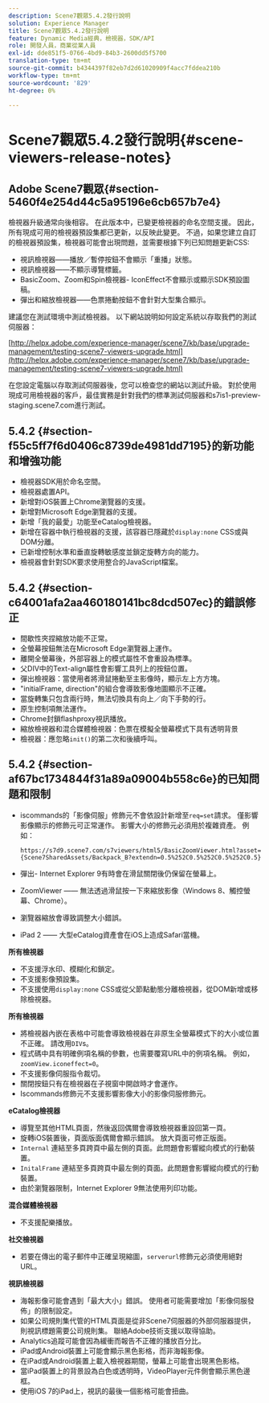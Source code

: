 ```yaml
---
description: Scene7觀眾5.4.2發行說明
solution: Experience Manager
title: Scene7觀眾5.4.2發行說明
feature: Dynamic Media經典，檢視器，SDK/API
role: 開發人員，商業從業人員
exl-id: dde851f5-0766-4bd9-84b3-2600dd5f5700
translation-type: tm+mt
source-git-commit: b4344397f82eb7d2d61020909f4acc7fddea210b
workflow-type: tm+mt
source-wordcount: '829'
ht-degree: 0%

---
```


# Scene7觀眾5.4.2發行說明{#scene-viewers-release-notes}

## Adobe Scene7觀眾{#section-5460f4e254d44c5a95196e6cb657b7e4}

檢視器升級通常向後相容。 在此版本中，已變更檢視器的命名空間支援。 因此，所有現成可用的檢視器預設集都已更新，以反映此變更。 不過，如果您建立自訂的檢視器預設集，檢視器可能會出現問題，並需要根據下列已知問題更新CSS:

* 視訊檢視器——播放／暫停按鈕不會顯示「重播」狀態。
* 視訊檢視器——不顯示導覽標籤。
* BasicZoom、Zoom和Spin檢視器- IconEffect不會顯示或顯示SDK預設圖稿。
* 彈出和縮放檢視器——色票捲動按鈕不會針對大型集合顯示。

建議您在測試環境中測試檢視器。 以下網站說明如何設定系統以存取我們的測試伺服器：

[http://helpx.adobe.com/experience-manager/scene7/kb/base/upgrade-management/testing-scene7-viewers-upgrade.html](http://helpx.adobe.com/experience-manager/scene7/kb/base/upgrade-management/testing-scene7-viewers-upgrade.html)

在您設定電腦以存取測試伺服器後，您可以檢查您的網站以測試升級。 對於使用現成可用檢視器的客戶，最佳實務是針對我們的標準測試伺服器和s7is1-preview-staging.scene7.com進行測試。

## 5.4.2 {#section-f55c5ff7f6d0406c8739de4981dd7195}的新功能和增強功能

* 檢視器SDK用於命名空間。
* 檢視器處置API。
* 新增對iOS裝置上Chrome瀏覽器的支援。
* 新增對Microsoft Edge瀏覽器的支援。
* 新增「我的最愛」功能至eCatalog檢視器。
* 新增在容器中執行檢視器的支援，該容器已隱藏於`display:none` CSS或與DOM分離。
* 已新增控制水準和垂直旋轉敏感度並鎖定旋轉方向的能力。
* 檢視器會針對SDK要求使用整合的JavaScript檔案。

## 5.4.2 {#section-c64001afa2aa460180141bc8dcd507ec}的錯誤修正

* 間歇性夾捏縮放功能不正常。
* 全螢幕按鈕無法在Microsoft Edge瀏覽器上運作。
* 離開全螢幕後，外部容器上的模式屬性不會重設為標準。
* 父DIV中的Text-align屬性會影響工具列上的按鈕位置。
* 彈出檢視器：當使用者將滑鼠捲動至主影像時，顯示左上方方塊。
* &quot;initialFrame, direction&quot;的組合會導致影像地圖顯示不正確。
* 當旋轉集只包含兩行時，無法切換具有向上／向下手勢的行。
* 原生控制項無法運作。
* Chrome封鎖flashproxy視訊播放。
* 縮放檢視器和混合媒體檢視器：色票在模擬全螢幕模式下具有透明背景
* 檢視器：應忽略`init()`的第二次和後續呼叫。

## 5.4.2 {#section-af67bc1734844f31a89a09004b558c6e}的已知問題和限制

* iscommands的「影像伺服」修飾元不會依設計新增至`req=set`請求。 僅影響影像顯示的修飾元可正常運作。 影響大小的修飾元必須用於複雜資產。 例如：

   ```
   https://s7d9.scene7.com/s7viewers/html5/BasicZoomViewer.html?asset= {Scene7SharedAssets/Backpack_B?extendn=0.5%252C0.5%252C0.5%252C0.5}
   ```

* 彈出- Internet Explorer 9有時會在滑鼠關閉後仍保留在螢幕上。
* ZoomViewer —— 無法透過滑鼠按一下來縮放影像（Windows 8、觸控螢幕、Chrome）。
* 瀏覽器縮放會導致調整大小錯誤。
* iPad 2 —— 大型eCatalog資產會在iOS上造成Safari當機。

**所有檢視器**

* 不支援浮水印、模糊化和鎖定。
* 不支援影像預設集。
* 不支援使用`display:none` CSS或從父節點動態分離檢視器，從DOM新增或移除檢視器。

**所有檢視器**

* 將檢視器內嵌在表格中可能會導致檢視器在非原生全螢幕模式下的大小或位置不正確。 請改用`DIV`s。
* 程式碼中具有明確例項名稱的參數，也需要覆寫URL中的例項名稱。 例如，`zoomView.iconeffect=0`。
* 不支援影像伺服指令裁切。
* 關閉按鈕只有在檢視器在子視窗中開啟時才會運作。
* Iscommands修飾元不支援影響影像大小的影像伺服修飾元。

**eCatalog檢視器**

* 導覽至其他HTML頁面，然後返回偶爾會導致檢視器重設回第一頁。
* 旋轉iOS裝置後，頁面版面偶爾會顯示錯誤。 放大頁面可修正版面。
* `Internal` 連結至多頁跨頁中最左側的頁面。此問題會影響縱向模式的行動裝置。
* `InitalFrame` 連結至多頁跨頁中最左側的頁面。此問題會影響縱向模式的行動裝置。
* 由於瀏覽器限制，Internet Explorer 9無法使用列印功能。

**混合媒體檢視器**

* 不支援配樂播放。

**社交檢視器**

* 若要在傳出的電子郵件中正確呈現縮圖，`serverurl`修飾元必須使用絕對URL。

**視訊檢視器**

* 海報影像可能會遇到「最大大小」錯誤。 使用者可能需要增加「影像伺服發佈」的限制設定。
* 如果公司規則集代管的HTML頁面是從非Scene7伺服器的外部伺服器提供，則視訊標題需要公司規則集。 聯絡Adobe技術支援以取得協助。
* Analytics追蹤可能會因為緩衝而報告不正確的播放百分比。
* iPad或Android裝置上可能會顯示黑色影格，而非海報影像。
* 在iPad或Android裝置上載入檢視器期間，螢幕上可能會出現黑色影格。
* 當iPad裝置上的背景設為白色或透明時，VideoPlayer元件側會顯示黑色邊框。
* 使用iOS 7的iPad上，視訊的最後一個影格可能會扭曲。
